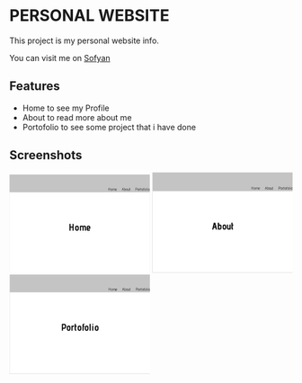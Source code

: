 # PERSONAL WEBSITE

This project is my personal website info.

You can visit me on [Sofyan](https://github.com/lighteagle)

## Features

- Home to see my Profile
- About to read more about me
- Portofolio to see some project that i have done

## Screenshots

![Home](img/home.png)
![About](img/about.png)
![Portofolio](img/Pf.png)
